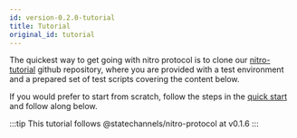 ```yaml
---
id: version-0.2.0-tutorial
title: Tutorial
original_id: tutorial
---
```


The quickest way to get going with nitro protocol is to clone our [nitro-tutorial](https://github.com/statechannels/nitro-tutorial) github repository, where you are provided with a test environment and a prepared set of test scripts covering the content below.

If you would prefer to start from scratch, follow the steps in the [quick start](./quick-start) and follow along below.

:::tip
This tutorial follows @statechannels/nitro-protocol at v0.1.6
:::

